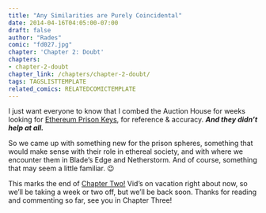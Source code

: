 ```yaml
---
title: "Any Similarities are Purely Coincidental"
date: 2014-04-16T04:05:00-07:00
draft: false
author: "Rades"
comic: "fd027.jpg"
chapter: 'Chapter 2: Doubt'
chapters:
- chapter-2-doubt
chapter_link: /chapters/chapter-2-doubt/
tags: TAGSLISTTEMPLATE
related_comics: RELATEDCOMICTEMPLATE
---
```


I just want everyone to know that I combed the Auction House for weeks looking for [Ethereum Prison Keys](http://www.wowhead.com/item=29460/ethereum-prison-key), for reference &amp; accuracy. ***And they didn’t help at all.*** 


So we came up with something new for the prison spheres, something that would make sense with their role in ethereal society, and with where we encounter them in Blade’s Edge and Netherstorm. And of course, something that may seem a little familiar.  😉


This marks the end of <a href="/chapter/chapter-2-doubt">Chapter Two!</a> Vid’s on vacation right about now, so we’ll be taking a week or two off, but we’ll be back soon. Thanks for reading and commenting so far, see you in Chapter Three!

